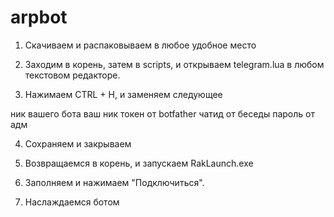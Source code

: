 # arpbot
1) Скачиваем и распаковываем в любое удобное место

2) Заходим в корень, затем в scripts, и открываем telegram.lua в любом текстовом редакторе.

3) Нажимаем CTRL + H, и заменяем следующее 

ник вашего бота
ваш ник
токен от botfather
чатид от беседы
пароль от адм

4) Сохраняем и закрываем

5) Возвращаемся в корень, и запускаем RakLaunch.exe

6) Заполняем и нажимаем "Подключиться".

7) Наслаждаемся ботом
